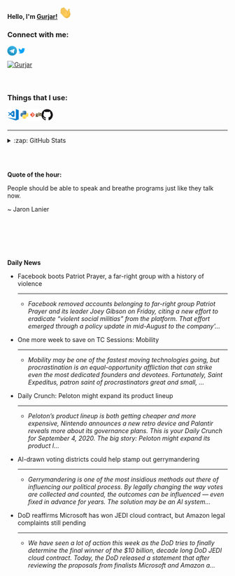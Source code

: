 #### Hello, I'm [Gurjar!](https://GurjarKing.github.io) <img src="https://raw.githubusercontent.com/ABSphreak/ABSphreak/master/gifs/Hi.gif" width="30px"></h2>


### Connect with me:

[<img align="left" alt="Gurjar | Telegram" width="22px" src="https://raw.githubusercontent.com/github/explore/80688e429a7d4ef2fca1e82350fe8e3517d3494d/topics/telegram/telegram.png" />][Telegram]
[<img align="left" alt="Gurjar | Twitter" width="22px" src="https://raw.githubusercontent.com/github/explore/80688e429a7d4ef2fca1e82350fe8e3517d3494d/topics/twitter/twitter.png" />][Twitter]
<br >
<br >
<a href="https://github.com/GurjarKing"><img src="https://komarev.com/ghpvc/?username=GurjarKing" alt="Gurjar" /></a> <br />
<br />
<br />
<!-- <br >

![](https://visitor-badge.glitch.me/badge?page_id=GurjarKing)

<br /> -->

### Things that I use:

[<img align="left" alt="Visual Studio Code" width="26px" src="https://raw.githubusercontent.com/github/explore/80688e429a7d4ef2fca1e82350fe8e3517d3494d/topics/visual-studio-code/visual-studio-code.png" />][VSCode]
[<img align="left" alt="Python" width="26px" src="https://raw.githubusercontent.com/github/explore/80688e429a7d4ef2fca1e82350fe8e3517d3494d/topics/python/python.png" />][Python]
[<img align="left" alt="Git" width="26px" src="https://raw.githubusercontent.com/github/explore/80688e429a7d4ef2fca1e82350fe8e3517d3494d/topics/git/git.png" />][Git]
[<img align="left" alt="GitHub" width="26px" src="https://raw.githubusercontent.com/github/explore/78df643247d429f6cc873026c0622819ad797942/topics/github/github.png" />][Github]

<br />
<br />

---
<details>
  <summary>:zap: GitHub Stats</summary>

<img align="left" alt="Gurjar's Github Stats" src="https://github-readme-stats.vercel.app/api?username=GurjarKing&show_icons=true&hide_border=true&count_private=true&include_all_commit=true&theme=algolia" />

</details>

<!-- ### 🔔 My latest tweet
<a href="https://twitter.com/Gurjar_King43" target="_blank">
	<img src="https://github.com/GurjarKing/GurjarKing/raw/master/tweet.png" width="70%" align="center" alt="Click to view on Twitter" title="My latest tweet, as an image"/>
</a> -->
<br>

<pre>

</pre>

**Quote of the hour:**

People should be able to speak and breathe programs just like they talk now.

~ Jaron Lanier
<pre>

</pre>
<br>
<pre>


</pre>
<strong>Daily News</strong>
  
  - Facebook boots Patriot Prayer, a far-right group with a history of violence
     <hr/>
     
      - *Facebook removed accounts belonging to far-right group Patriot Prayer and its leader Joey Gibson on Friday, citing a new effort to eradicate “violent social militias” from the platform. That effort emerged through a policy update in mid-August to the company’…*
     
  - One more week to save on TC Sessions: Mobility
      <hr/>
      
      - *Mobility may be one of the fastest moving technologies going, but procrastination is an equal-opportunity affliction that can strike even the most dedicated founders and devotees. Fortunately, Saint Expeditus, patron saint of procrastinators great and small, …*
      
  - Daily Crunch: Peloton might expand its product lineup
      <hr/>
      
      - *Peloton’s product lineup is both getting cheaper and more expensive, Nintendo announces a new retro device and Palantir reveals more about its governance plans. This is your Daily Crunch for September 4, 2020. The big story: Peloton might expand its product l…*
      
  - AI-drawn voting districts could help stamp out gerrymandering
      <hr/>
      
      - *Gerrymandering is one of the most insidious methods out there of influencing our political process. By legally changing the way votes are collected and counted, the outcomes can be influenced — even fixed in advance for years. The solution may be an AI system…*
       
  - DoD reaffirms Microsoft has won JEDI cloud contract, but Amazon legal complaints still pending
      <hr/>
       
       - *We have seen a lot of action this week as the DoD tries to finally determine the final winner of the $10 billion, decade long DoD JEDI cloud contract. Today, the DoD released a statement that after reviewing the proposals from finalists Microsoft and Amazon a…*
      

<br />

[VSCode]: https://code.visualstudio.com/
[Python]: https://www.python.org/
[Git]: https://git-scm.com/
[Github]: https://github.com/
[Telegram]: https://t.me/Gurjar_King/
[Twitter]: https://twitter.com/Gurjar_King43/
